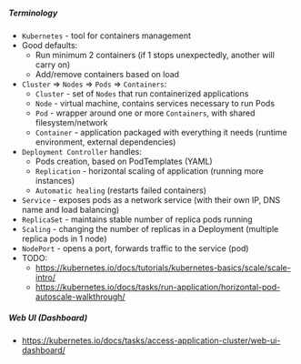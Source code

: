 ##### Terminology
* `Kubernetes` - tool for containers management
* Good defaults:
    * Run minimum 2 containers (if 1 stops unexpectedly, another will carry on)
    * Add/remove containers based on load
* `Cluster` => `Nodes` => `Pods` => `Containers`:
	* `Cluster` -  set of `Nodes` that run containerized applications
	* `Node` - virtual machine, contains services necessary to run Pods
	* `Pod` - wrapper around one or more `Containers`, with shared filesystem/network
	* `Container` - application packaged with everything it needs (runtime environment, external dependencies)
* `Deployment Controller` handles:
	* Pods creation, based on PodTemplates (YAML)
	* `Replication` - horizontal scaling of application (running more instances)
	* `Automatic healing` (restarts failed containers)
* `Service` - exposes pods as a network service (with their own IP, DNS name and load balancing)
* `ReplicaSet` - maintains stable number of replica pods running
* `Scaling` - changing the number of replicas in a Deployment (multiple replica pods in 1 node)
* `NodePort` - opens a port, forwards traffic to the service (pod)
* TODO:
    * https://kubernetes.io/docs/tutorials/kubernetes-basics/scale/scale-intro/
    * https://kubernetes.io/docs/tasks/run-application/horizontal-pod-autoscale-walkthrough/

##### Web UI (Dashboard)
* https://kubernetes.io/docs/tasks/access-application-cluster/web-ui-dashboard/
